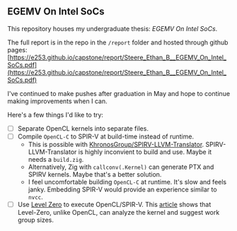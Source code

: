 ## EGEMV On Intel SoCs

This repository houses my undergraduate thesis: *EGEMV On Intel SoCs*.

The full report is in the repo in the `/report` folder and hosted through github pages: [https://e253.github.io/capstone/report/Steere_Ethan_B__EGEMV_On_Intel_SoCs.pdf](https://e253.github.io/capstone/report/Steere_Ethan_B__EGEMV_On_Intel_SoCs.pdf)

I've continued to make pushes after graduation in May and hope to continue making improvements when I can.

Here's a few things I'd like to try:

- [ ] Separate OpenCL kernels into separate files.
- [ ] Compile `OpenCL-C` to SPIR-V at build-time instead of runtime.
  - This is possible with [KhronosGroup/SPIRV-LLVM-Translator](https://github.com/KhronosGroup/SPIRV-LLVM-Translator). SPIRV-LLVM-Translator is highly inconvient to build and use. Maybe it needs a `build.zig`.
  - Alternatively, Zig with `callconv(.Kernel)` can generate PTX and SPIRV kernels. Maybe that's a better solution. 
  - I feel uncomfortable building `OpenCL-C` at runtime. It's slow and feels janky. Embedding SPIR-V would provide an experience similar to `nvcc`. 
- [ ] Use [Level Zero](https://github.com/oneapi-src/level-zero) to execute OpenCL/SPIR-V. This [article](https://jjfumero.github.io/posts/2021/09/introduction-to-level-zero/) shows that Level-Zero, unlike OpenCL, can analyze the kernel and suggest work group sizes.
